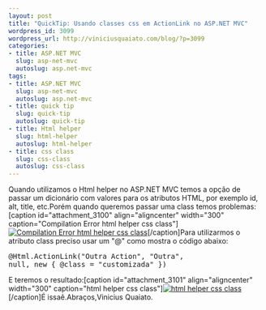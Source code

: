 ```yaml
--- 
layout: post
title: "QuickTip: Usando classes css em ActionLink no ASP.NET MVC"
wordpress_id: 3099
wordpress_url: http://viniciusquaiato.com/blog/?p=3099
categories: 
- title: ASP.NET MVC
  slug: asp-net-mvc
  autoslug: asp.net-mvc
tags: 
- title: ASP.NET MVC
  slug: asp-net-mvc
  autoslug: asp.net-mvc
- title: quick tip
  slug: quick-tip
  autoslug: quick-tip
- title: Html helper
  slug: html-helper
  autoslug: html-helper
- title: css class
  slug: css-class
  autoslug: css-class
---
```

Quando utilizamos o Html helper no ASP.NET MVC temos a opção de passar um dicionário com valores para os atributos HTML, por exemplo id, alt, title, etc.Porém quando queremos passar uma class temos problemas:[caption id="attachment_3100" align="aligncenter" width="300" caption="Compilation Error html helper css class"][![Compilation Error html helper css class](http://viniciusquaiato.com/blog/wp-content/uploads/2011/02/Compilation-Error-html-helper-css-class-300x142.png "Compilation Error html helper css class")](http://viniciusquaiato.com/blog/wp-content/uploads/2011/02/Compilation-Error-html-helper-css-class.png)[/caption]Para utilizarmos o atributo class preciso usar um "@" como mostra o código abaixo:<pre lang="csharp">@Html.ActionLink("Outra Action", "Outra", null, new { @class = "customizada" })</pre>E teremos o resultado:[caption id="attachment_3101" align="aligncenter" width="300" caption="html helper css class"][![html helper css class](http://viniciusquaiato.com/blog/wp-content/uploads/2011/02/html-helper-css-class-300x162.png "html helper css class")](http://viniciusquaiato.com/blog/wp-content/uploads/2011/02/html-helper-css-class.png)[/caption]É issaê.Abraços,Vinicius Quaiato.
